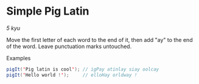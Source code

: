 # Simple Pig Latin

*5 kyu*

Move the first letter of each word to the end of it, then add "ay" to the end of the word. Leave punctuation marks untouched.

Examples
```java
pigIt('Pig latin is cool'); // igPay atinlay siay oolcay
pigIt('Hello world !');     // elloHay orldway !
```